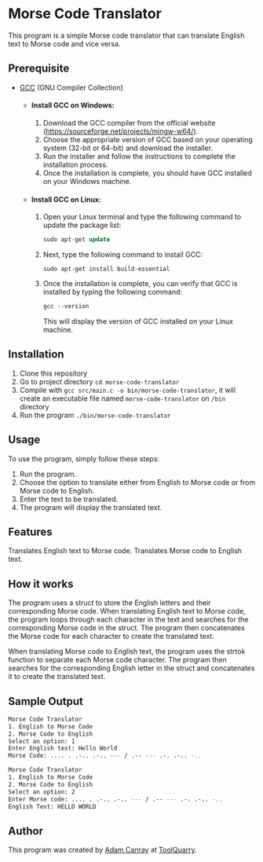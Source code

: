 # Morse Code Translator

This program is a simple Morse code translator that can translate English text to Morse code and vice versa.

## Prerequisite

- [GCC](https://gcc.gnu.org/) (GNU Compiler Collection)

  - #### Install GCC on Windows:

    1. Download the GCC compiler from the official website (https://sourceforge.net/projects/mingw-w64/).
    2. Choose the appropriate version of GCC based on your operating system (32-bit or 64-bit) and download the installer.
    3. Run the installer and follow the instructions to complete the installation process.
    4. Once the installation is complete, you should have GCC installed on your Windows machine.

  - #### Install GCC on Linux:

    1. Open your Linux terminal and type the following command to update the package list:

       ```sql
       sudo apt-get update
       ```

    2. Next, type the following command to install GCC:

       ```arduino
       sudo apt-get install build-essential
       ```

    3. Once the installation is complete, you can verify that GCC is installed by typing the following command:

       ```css
       gcc --version
       ```

       This will display the version of GCC installed on your Linux machine.

## Installation

1. Clone this repository
2. Go to project directory `cd morse-code-translator`
3. Compile with `gcc src/main.c -o bin/morse-code-translator`, it will create an executable file named `morse-code-translator` on `/bin` directory
4. Run the program `./bin/morse-code-translator`

## Usage

To use the program, simply follow these steps:

1. Run the program.
2. Choose the option to translate either from English to Morse code or from Morse code to English.
3. Enter the text to be translated.
4. The program will display the translated text.

## Features

Translates English text to Morse code.
Translates Morse code to English text.

## How it works

The program uses a struct to store the English letters and their corresponding Morse code. When translating English text to Morse code, the program loops through each character in the text and searches for the corresponding Morse code in the struct. The program then concatenates the Morse code for each character to create the translated text.

When translating Morse code to English text, the program uses the strtok function to separate each Morse code character. The program then searches for the corresponding English letter in the struct and concatenates it to create the translated text.

## Sample Output

```bash
Morse Code Translator
1. English to Morse Code
2. Morse Code to English
Select an option: 1
Enter English text: Hello World
Morse Code: .... . .-.. .-.. --- / .-- --- .-. .-.. -..
```

```bash
Morse Code Translator
1. English to Morse Code
2. Morse Code to English
Select an option: 2
Enter Morse code: .... . .-.. .-.. --- / .-- --- .-. .-.. -..
English Text: HELLO WORLD

```

## Author

This program was created by [Adam Canray](https://github.com/adamcanray) at [ToolQuarry](https://github.com/toolquarry).
